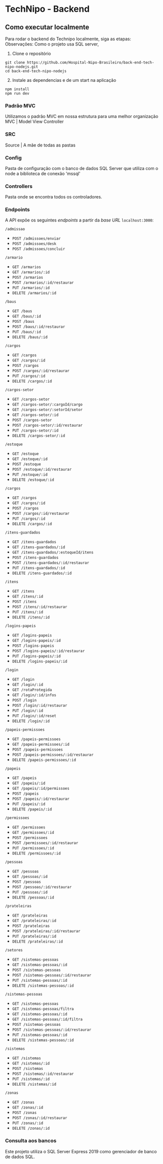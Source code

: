 # TechNipo - Backend

## Como executar localmente
Para rodar o backend do Technipo localmente, siga as etapas:
Observações: Como o projeto usa SQL server,

1. Clone o repositório
```
git clone https://github.com/Hospital-Nipo-Brasileiro/back-end-tech-nipo-nodejs.git
cd back-end-tech-nipo-nodejs
```

2. Instale as dependencias e de um start na aplicação
```
npm install
npm run dev
```

### Padrão MVC
Utilizamos o padrão MVC em nossa estrutura para uma melhor organização
MVC | Model View Controller

### SRC 
Source | A mãe de todas as pastas

### Config
Pasta de configuração com o banco de dados SQL Server que utiliza com o node a biblioteca de conexão 'mssql'

### Controllers
Pasta onde se encontra todos os controladores. 

### Endpoints

A API expõe os seguintes *endpoints* a partir da *base URL* `localhost:3000`:

`/admissao`
* `POST /admissoes/enviar`
* `POST /admissoes/desk`
* `POST /admissoes/concluir`

`/armario`
* `GET /armarios`
* `GET /armarios/:id`
* `POST /armarios`
* `POST /armarios/:id/restaurar`
* `PUT /armarios/:id`
* `DELETE /armarios/:id`

`/baus`
* `GET /baus`
* `GET /baus/:id`
* `POST /baus`
* `POST /baus/:id/restaurar`
* `PUT /baus/:id`
* `DELETE /baus/:id`

`/cargos`
* `GET /cargos`
* `GET /cargos/:id`
* `POST /cargos`
* `POST /cargos/:id/restaurar`
* `PUT /cargos/:id`
* `DELETE /cargos/:id`

`/cargos-setor`
* `GET /cargos-setor`
* `GET /cargos-setor/:cargoId/cargo`
* `GET /cargos-setor/:setorId/setor`
* `GET /cargos-setor/:id`
* `POST /cargos-setor`
* `POST /cargos-setor/:id/restaurar`
* `PUT /cargos-setor/:id`
* `DELETE /cargos-setor/:id`

`/estoque`
* `GET /estoque`
* `GET /estoque/:id`
* `POST /estoque`
* `POST /estoque/:id/restaurar`
* `PUT /estoque/:id`
* `DELETE /estoque/:id`

`/cargos`
* `GET /cargos`
* `GET /cargos/:id`
* `POST /cargos`
* `POST /cargos/:id/restaurar`
* `PUT /cargos/:id`
* `DELETE /cargos/:id`

`/itens-guardados`
* `GET /itens-guardados`
* `GET /itens-guardados/:id`
* `GET /itens-guardados/:estoqueId/itens`
* `POST /itens-guardados`
* `POST /itens-guardados/:id/restaurar`
* `PUT /itens-guardados/:id`
* `DELETE /itens-guardados/:id`

`/itens`
* `GET /itens`
* `GET /itens/:id`
* `POST /itens`
* `POST /itens/:id/restaurar`
* `PUT /itens/:id`
* `DELETE /itens/:id`

`/logins-papeis`
* `GET /logins-papeis`
* `GET /logins-papeis/:id`
* `POST /logins-papeis`
* `POST /logins-papeis/:id/restaurar`
* `PUT /logins-papeis/:id`
* `DELETE /logins-papeis/:id`

`/login`
* `GET /login`
* `GET /login/:id`
* `GET /rotaProtegida`
* `GET /login/:id/infos`
* `POST /login`
* `POST /login/:id/restaurar`
* `PUT /login/:id`
* `PUT /login/:id/reset`
* `DELETE /login/:id`

`/papeis-permissoes`
* `GET /papeis-permissoes`
* `GET /papeis-permissoes/:id`
* `POST /papeis-permissoes`
* `POST /papeis-permissoes/:id/restaurar`
* `DELETE /papeis-permissoes/:id`

`/papeis`
* `GET /papeis`
* `GET /papeis/:id`
* `GET /papeis/:id/permissoes`
* `POST /papeis`
* `POST /papeis/:id/restaurar`
* `PUT /papeis/:id`
* `DELETE /papeis/:id`

`/permissoes`
* `GET /permissoes`
* `GET /permissoes/:id`
* `POST /permissoes`
* `POST /permissoes/:id/restaurar`
* `PUT /permissoes/:id`
* `DELETE /permissoes/:id`

`/pessoas`
* `GET /pessoas`
* `GET /pessoas/:id`
* `POST /pessoas`
* `POST /pessoas/:id/restaurar`
* `PUT /pessoas/:id`
* `DELETE /pessoas/:id`

`/prateleiras`
* `GET /prateleiras`
* `GET /prateleiras/:id`
* `POST /prateleiras`
* `POST /prateleiras/:id/restaurar`
* `PUT /prateleiras/:id`
* `DELETE /prateleiras/:id`

`/setores`
* `GET /sistemas-pessoas`
* `GET /sistemas-pessoas/:id`
* `POST /sistemas-pessoas`
* `POST /sistemas-pessoas/:id/restaurar`
* `PUT /sistemas-pessoas/:id`
* `DELETE /sistemas-pessoas/:id`

`/sistemas-pessoas`
* `GET /sistemas-pessoas`
* `GET /sistemas-pessoas/filtra`
* `GET /sistemas-pessoas/:id`
* `GET /sistemas-pessoas/:id/filtra`
* `POST /sistemas-pessoas`
* `POST /sistemas-pessoas/:id/restaurar`
* `PUT /sistemas-pessoas/:id`
* `DELETE /sistemas-pessoas/:id`

`/sistemas`
* `GET /sistemas`
* `GET /sistemas/:id`
* `POST /sistemas`
* `POST /sistemas/:id/restaurar`
* `PUT /sistemas/:id`
* `DELETE /sistemas/:id`

`/zonas`
* `GET /zonas`
* `GET /zonas/:id`
* `POST /zonas`
* `POST /zonas/:id/restaurar`
* `PUT /zonas/:id`
* `DELETE /zonas/:id`

### Consulta aos bancos

Este projeto utiliza o SQL Server Express 2019 como gerenciador de banco de dados SQL.